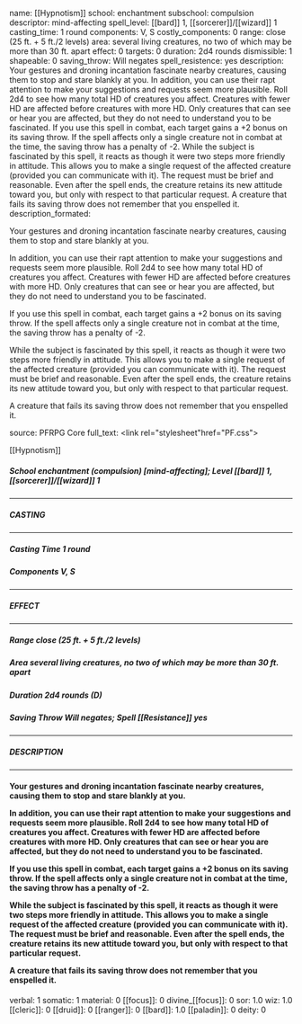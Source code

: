 name: [[Hypnotism]]
school: enchantment
subschool: compulsion
descriptor: mind-affecting
spell_level: [[bard]] 1, [[sorcerer]]/[[wizard]] 1
casting_time: 1 round
components: V, S
costly_components: 0
range: close (25 ft. + 5 ft./2 levels)
area: several living creatures, no two of which may be more than 30 ft. apart
effect: 0
targets: 0
duration: 2d4 rounds
dismissible: 1
shapeable: 0
saving_throw: Will negates
spell_resistence: yes
description: Your gestures and droning incantation fascinate nearby creatures, causing them to stop and stare blankly at you.  In addition, you can use their rapt attention to make your suggestions and requests seem more plausible. Roll 2d4 to see how many total HD of creatures you affect. Creatures with fewer HD are affected before creatures with more HD. Only creatures that can see or hear you are affected, but they do not need to understand you to be fascinated.  If you use this spell in combat, each target gains a +2 bonus on its saving throw. If the spell affects only a single creature not in combat at the time, the saving throw has a penalty of -2.  While the subject is fascinated by this spell, it reacts as though it were two steps more friendly in attitude. This allows you to make a single request of the affected creature (provided you can communicate with it). The request must be brief and reasonable. Even after the spell ends, the creature retains its new attitude toward you, but only with respect to that particular request.  A creature that fails its saving throw does not remember that you enspelled it.
description_formated: <p>Your gestures and droning incantation fascinate nearby creatures, causing them to stop and stare blankly at you.</p><p>In addition, you can use their rapt attention to make your suggestions and requests seem more plausible. Roll 2d4 to see how many total HD of creatures you affect. Creatures with fewer HD are affected before creatures with more HD. Only creatures that can see or hear you are affected, but they do not need to understand you to be fascinated.</p><p>If you use this spell in combat, each target gains a +2 bonus on its saving throw. If the spell affects only a single creature not in combat at the time, the saving throw has a penalty of -2.</p><p>While the subject is fascinated by this spell, it reacts as though it were two steps more friendly in attitude. This allows you to make a single request of the affected creature (provided you can communicate with it). The request must be brief and reasonable. Even after the spell ends, the creature retains its new attitude toward you, but only with respect to that particular request.</p><p>A creature that fails its saving throw does not remember that you enspelled it.</p>
source: PFRPG Core
full_text: <link rel="stylesheet"href="PF.css"><div class="heading"><p class="alignleft">[[Hypnotism]]</p><div style="clear: both;"></div></div><div><h5><b>School </b>enchantment (compulsion) [mind-affecting]; <b>Level </b>[[bard]] 1, [[sorcerer]]/[[wizard]] 1</h5></div><hr/><div><h5><b>CASTING</b></h5></div><hr/><div><h5><b>Casting Time </b>1 round</h5><h5><b>Components </b>V, S</h5></div><hr/><div><h5><b>EFFECT</b></h5></div><hr/><div><h5><b>Range </b>close (25 ft. + 5 ft./2 levels)</h5><h5><b>Area </b>several living creatures, no two of which may be more than 30 ft. apart</h5><h5><b>Duration </b>2d4 rounds (D)</h5><h5><b>Saving Throw </b>Will negates; <b>Spell [[Resistance]] </b>yes</h5></div><hr/><div><h5><b>DESCRIPTION</b></h5></div><hr/><div><h4><p>Your gestures and droning incantation fascinate nearby creatures, causing them to stop and stare blankly at you.</p><p>In addition, you can use their rapt attention to make your suggestions and requests seem more plausible. Roll 2d4 to see how many total HD of creatures you affect. Creatures with fewer HD are affected before creatures with more HD. Only creatures that can see or hear you are affected, but they do not need to understand you to be fascinated.</p><p>If you use this spell in combat, each target gains a +2 bonus on its saving throw. If the spell affects only a single creature not in combat at the time, the saving throw has a penalty of -2.</p><p>While the subject is fascinated by this spell, it reacts as though it were two steps more friendly in attitude. This allows you to make a single request of the affected creature (provided you can communicate with it). The request must be brief and reasonable. Even after the spell ends, the creature retains its new attitude toward you, but only with respect to that particular request.</p><p>A creature that fails its saving throw does not remember that you enspelled it.</p></h4></div>
verbal: 1
somatic: 1
material: 0
[[focus]]: 0
divine_[[focus]]: 0
sor: 1.0
wiz: 1.0
[[cleric]]: 0
[[druid]]: 0
[[ranger]]: 0
[[bard]]: 1.0
[[paladin]]: 0
deity: 0
